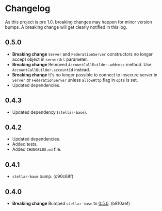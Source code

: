# Changelog

As this project is pre 1.0, breaking changes may happen for minor version bumps. A breaking change will get clearly notified in this log.

## 0.5.0

* **Breaking change** `Server` and `FederationServer` constructors no longer accept object in `serverUrl` parameter.
* **Breaking change** Removed `AccountCallBuilder.address` method. Use `AccountCallBuilder.accountId` instead.
* **Breaking change** It's no longer possible to connect to insecure server in `Server` or `FederationServer` unless `allowHttp` flag in `opts` is set.
* Updated dependencies.

## 0.4.3

* Updated dependency (`stellar-base`).

## 0.4.2

* Updated dependencies.
* Added tests.
* Added `CHANGELOG.md` file.

## 0.4.1

* `stellar-base` bump. (c90c68f)

## 0.4.0

* **Breaking change** Bumped `stellar-base` to [0.5.0](https://github.com/stellar/js-stellar-base/blob/master/CHANGELOG.md#050). (b810aef)
